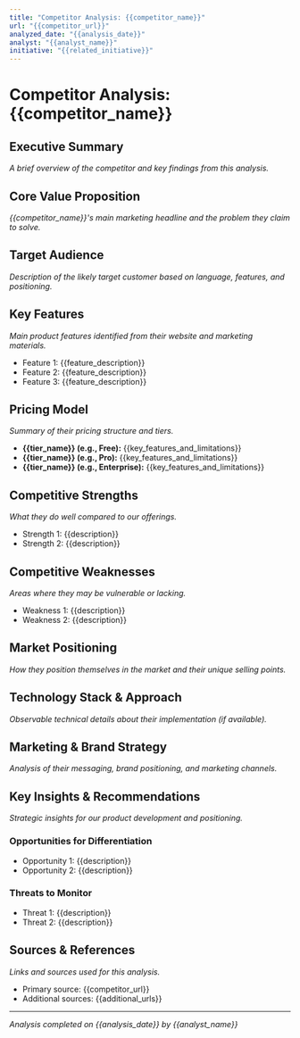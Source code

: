 ```yaml
---
title: "Competitor Analysis: {{competitor_name}}"
url: "{{competitor_url}}"
analyzed_date: "{{analysis_date}}"
analyst: "{{analyst_name}}"
initiative: "{{related_initiative}}"
---
```


# Competitor Analysis: {{competitor_name}}

## Executive Summary
*A brief overview of the competitor and key findings from this analysis.*

## Core Value Proposition
*{{competitor_name}}'s main marketing headline and the problem they claim to solve.*

## Target Audience
*Description of the likely target customer based on language, features, and positioning.*

## Key Features
*Main product features identified from their website and marketing materials.*
- Feature 1: {{feature_description}}
- Feature 2: {{feature_description}}
- Feature 3: {{feature_description}}

## Pricing Model
*Summary of their pricing structure and tiers.*
- **{{tier_name}} (e.g., Free):** {{key_features_and_limitations}}
- **{{tier_name}} (e.g., Pro):** {{key_features_and_limitations}}
- **{{tier_name}} (e.g., Enterprise):** {{key_features_and_limitations}}

## Competitive Strengths
*What they do well compared to our offerings.*
- Strength 1: {{description}}
- Strength 2: {{description}}

## Competitive Weaknesses
*Areas where they may be vulnerable or lacking.*
- Weakness 1: {{description}}
- Weakness 2: {{description}}

## Market Positioning
*How they position themselves in the market and their unique selling points.*

## Technology Stack & Approach
*Observable technical details about their implementation (if available).*

## Marketing & Brand Strategy
*Analysis of their messaging, brand positioning, and marketing channels.*

## Key Insights & Recommendations
*Strategic insights for our product development and positioning.*

### Opportunities for Differentiation
- Opportunity 1: {{description}}
- Opportunity 2: {{description}}

### Threats to Monitor
- Threat 1: {{description}}
- Threat 2: {{description}}

## Sources & References
*Links and sources used for this analysis.*
- Primary source: {{competitor_url}}
- Additional sources: {{additional_urls}}

---
*Analysis completed on {{analysis_date}} by {{analyst_name}}*